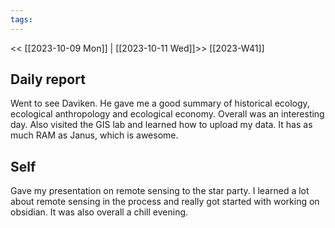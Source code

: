 ```yaml
---
tags:
---
```

<< [[2023-10-09 Mon]] | [[2023-10-11 Wed]]>>
[[2023-W41]]

## Daily report
Went to see Daviken. He gave me a good summary of historical ecology, ecological anthropology and ecological economy. Overall was an interesting day. Also visited the GIS lab and learned how to upload my data. It has as much RAM as Janus, which is awesome.

## Self
Gave my presentation on remote sensing to the star party. I learned a lot about remote sensing in the process and really got started with working on obsidian. It was also overall a chill evening.
